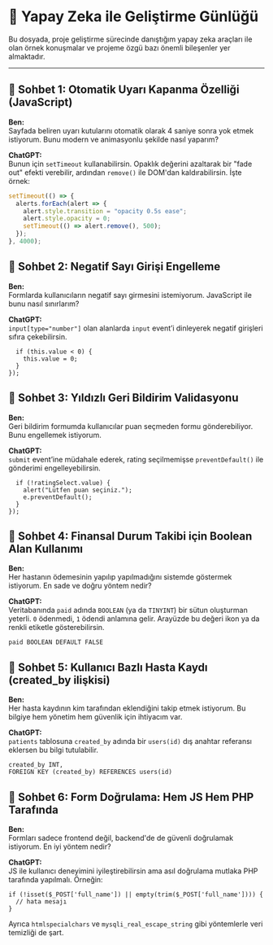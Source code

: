 # 🤖 Yapay Zeka ile Geliştirme Günlüğü

Bu dosyada, proje geliştirme sürecinde danıştığım yapay zeka araçları ile olan örnek konuşmalar ve projeme özgü bazı önemli bileşenler yer almaktadır.

---

## 🧠 Sohbet 1: Otomatik Uyarı Kapanma Özelliği (JavaScript)

**Ben:**  
Sayfada beliren uyarı kutularını otomatik olarak 4 saniye sonra yok etmek istiyorum. Bunu modern ve animasyonlu şekilde nasıl yaparım?

**ChatGPT:**  
Bunun için `setTimeout` kullanabilirsin. Opaklık değerini azaltarak bir "fade out" efekti verebilir, ardından `remove()` ile DOM'dan kaldırabilirsin. İşte örnek:

```js
setTimeout(() => {
  alerts.forEach(alert => {
    alert.style.transition = "opacity 0.5s ease";
    alert.style.opacity = 0;
    setTimeout(() => alert.remove(), 500);
  });
}, 4000);
```

## 🧠 Sohbet 2: Negatif Sayı Girişi Engelleme

**Ben:**  
Formlarda kullanıcıların negatif sayı girmesini istemiyorum. JavaScript ile bunu nasıl sınırlarım?

**ChatGPT:**  
`input[type="number"]` olan alanlarda `input` event’i dinleyerek negatif girişleri sıfıra çekebilirsin.

```input.addEventListener("input", function () {
  if (this.value < 0) {
    this.value = 0;
  }
});
```

## 🧠 Sohbet 3: Yıldızlı Geri Bildirim Validasyonu

**Ben:**  
Geri bildirim formumda kullanıcılar puan seçmeden formu gönderebiliyor. Bunu engellemek istiyorum.

**ChatGPT:**  
`submit` event’ine müdahale ederek, rating seçilmemişse `preventDefault()` ile gönderimi engelleyebilirsin.

```form.addEventListener("submit", function (e) {
  if (!ratingSelect.value) {
    alert("Lütfen puan seçiniz.");
    e.preventDefault();
  }
});
```

## 🧠 Sohbet 4: Finansal Durum Takibi için Boolean Alan Kullanımı

**Ben:**  
Her hastanın ödemesinin yapılıp yapılmadığını sistemde göstermek istiyorum. En sade ve doğru yöntem nedir?

**ChatGPT:**  
Veritabanında `paid` adında `BOOLEAN` (ya da `TINYINT`) bir sütun oluşturman yeterli. `0` ödenmedi, `1` ödendi anlamına gelir. Arayüzde bu değeri ikon ya da renkli etiketle gösterebilirsin. 

```
paid BOOLEAN DEFAULT FALSE
```

## 🧠 Sohbet 5: Kullanıcı Bazlı Hasta Kaydı (created_by ilişkisi)

**Ben:**  
Her hasta kaydının kim tarafından eklendiğini takip etmek istiyorum. Bu bilgiye hem yönetim hem güvenlik için ihtiyacım var.

**ChatGPT:**  
`patients` tablosuna `created_by` adında bir `users(id)` dış anahtar referansı eklersen bu bilgi tutulabilir.

```
created_by INT,
FOREIGN KEY (created_by) REFERENCES users(id)
```

## 🧠 Sohbet 6: Form Doğrulama: Hem JS Hem PHP Tarafında

**Ben:**  
Formları sadece frontend değil, backend'de de güvenli doğrulamak istiyorum. En iyi yöntem nedir?

**ChatGPT:**  
JS ile kullanıcı deneyimini iyileştirebilirsin ama asıl doğrulama mutlaka PHP tarafında yapılmalı. Örneğin:

```
if (!isset($_POST['full_name']) || empty(trim($_POST['full_name']))) {
  // hata mesajı
}
```
Ayrıca `htmlspecialchars` ve `mysqli_real_escape_string` gibi yöntemlerle veri temizliği de şart.


